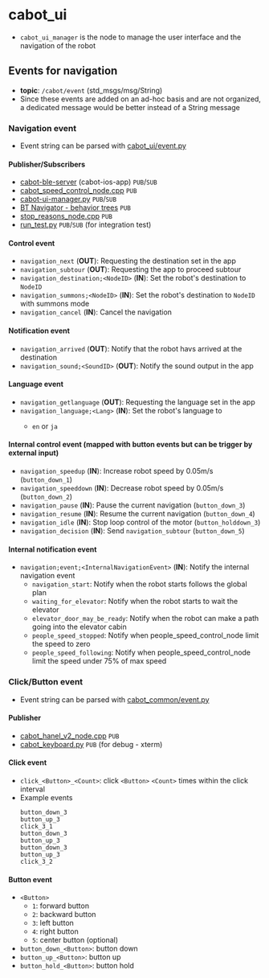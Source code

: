 # cabot_ui

- `cabot_ui_manager` is the node to manage the user interface and the navigation of the robot

## Events for navigation
- **topic**: `/cabot/event` (std_msgs/msg/String)
- Since these events are added on an ad-hoc basis and are not organized, a dedicated message would be better instead of a String message

### Navigation event

- Event string can be parsed with [cabot_ui/event.py](https://github.com/CMU-cabot/cabot-navigation/blob/main/cabot_ui/cabot_ui/event.py)

#### Publisher/Subscribers
- [cabot-ble-server](https://github.com/cmu-cabot/cabot-ble-server) (cabot-ios-app) `PUB`/`SUB`
- [cabot_speed_control_node.cpp](https://github.com/CMU-cabot/cabot-navigation/blob/main/cabot/src/safety/people_speed_control_node.cpp) `PUB`
- [cabot-ui-manager.py](https://github.com/CMU-cabot/cabot-navigation/blob/main/cabot_ui/scripts/cabot_ui_manager.py) `PUB`/`SUB`
- [BT Navigator - behavior trees](https://github.com/CMU-cabot/cabot-navigation/tree/main/cabot_bt/behavior_trees) `PUB`
- [stop_reasons_node.cpp](https://github.com/CMU-cabot/cabot-navigation/blob/main/cabot_ui/scripts/stop_reasons_node.py) `PUB`
- [run_test.py](https://github.com/CMU-cabot/cabot-navigation/blob/main/cabot_navigation2/test/run_test.py) `PUB`/`SUB` (for integration test)

#### Control event
- `navigation_next` (**OUT**): Requesting the destination set in the app
- `navigation_subtour` (**OUT**): Requesting the app to proceed subtour
- `navigation_destination;<NodeID>` (**IN**): Set the robot's destination to `NodeID`
- `navigation_summons;<NodeID>` (**IN**): Set the robot's destination to `NodeID` with summons mode
- `navigation_cancel` (**IN**): Cancel the navigation

#### Notification event
- `navigation_arrived` (**OUT**): Notify that the robot havs arrived at the destination
- `navigation_sound;<SoundID>` (**OUT**): Notify the sound output in the app

#### Language event
- `navigation_getlanguage` (**OUT**): Requesting the language set in the app
- `navigation_language;<Lang>` (**IN**): Set the robot's language to <Lang>
  - `en` or `ja`

#### Internal control event (mapped with button events but can be trigger by external input)
- `navigation_speedup` (**IN**): Increase robot speed by 0.05m/s (`button_down_1`)
- `navigation_speeddown` (**IN**): Decrease robot speed by 0.05m/s (`button_down_2`)
- `navigation_pause` (**IN**): Pause the current navigation (`button_down_3`)
- `navigation_resume` (**IN**): Resume the current navigation  (`button_down_4`)
- `navigation_idle` (**IN**): Stop loop control of the motor (`button_holddown_3`)
- `navigation_decision` (**IN**): Send `navigation_subtour` (`button_down_5`)

#### Internal notification event
- `navigation;event;<InternalNavigationEvent>` (**IN**): Notify the internal navigation event
  - `navigation_start`: Notify when the robot starts follows the global plan
  - `waiting_for_elevator`: Notify when the robot starts to wait the elevator
  - `elevator_door_may_be_ready`: Notify when the robot can make a path going into the elevator cabin
  - `people_speed_stopped`: Notify when people_speed_control_node limit the speed to zero
  - `people_speed_following`: Notify when people_speed_control_node limit the speed under 75% of max speed

### Click/Button event

- Event string can be parsed with [cabot_common/event.py](https://github.com/CMU-cabot/cabot-common/blob/main/cabot_common/cabot_common/event.py)

#### Publisher
- [cabot_hanel_v2_node.cpp](https://github.com/CMU-cabot/cabot-drivers/blob/main/cabot_base/src/cabot/cabot_handle_v2_node.cpp) `PUB`
- [cabot_keyboard.py](https://github.com/CMU-cabot/cabot-navigation/blob/main/cabot_ui/scripts/cabot_keyboard.py) `PUB` (for debug - xterm)

#### Click event
- `click_<Button>_<Count>`: click `<Button>` `<Count>` times within the click interval
- Example events
    ```
    button_down_3
    button_up_3
    click_3_1
    button_down_3
    button_up_3
    button_down_3
    button_up_3
    click_3_2
    ```

#### Button event

- `<Button>`
  - `1`: forward button
  - `2`: backward button
  - `3`: left button
  - `4`: right button
  - `5`: center button (optional)
- `button_down_<Button>`: button down
- `button_up_<Button>`: button up
- `button_hold_<Button>`: button hold
